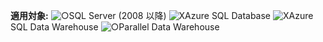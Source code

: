 <Token>**適用対象:** ![○](media/yes.png)SQL Server (2008 以降) ![X](media/no.png)Azure SQL Database ![X](media/no.png)Azure SQL Data Warehouse ![○](media/yes.png)Parallel Data Warehouse </Token>

